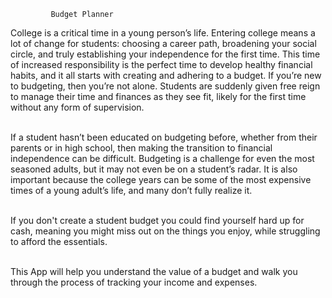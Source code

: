              Budget Planner
College is a critical time in a young person’s life. Entering college means a lot of change for students: choosing a career path, broadening your social circle, and truly establishing your independence for the first time. This time of increased responsibility is the perfect time to develop healthy financial habits, and it all starts with creating and adhering to a budget. If you’re new to budgeting, then you’re not alone. Students are suddenly given free reign to manage their time and finances as they see fit, likely for the first time without any form of supervision.<br><br>


If a student hasn’t been educated on budgeting before, whether from their parents or in high school, then making the transition to financial independence can be difficult. Budgeting is a challenge for even the most seasoned adults, but it may not even be on a student’s radar. It is also important because the college years can be some of the most expensive times of a young adult’s life, and many don’t fully realize it.<br><br>

 If you don't create a student budget you could find yourself hard up for cash, meaning you might miss out on the things you enjoy, while struggling to afford the essentials.<br><br>


This App will help you understand the value of a budget and walk you through the process of tracking your income and expenses.	
